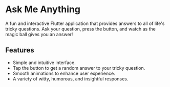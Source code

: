 # Ask Me Anything

A fun and interactive Flutter application that provides answers to all of life's tricky questions. Ask your question, press the button, and watch as the magic ball gives you an answer!

## Features

- Simple and intuitive interface.
- Tap the button to get a random answer to your tricky question.
- Smooth animations to enhance user experience.
- A variety of witty, humorous, and insightful responses.
